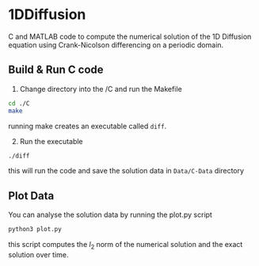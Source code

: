 # 1DDiffusion

C and MATLAB code to compute the numerical solution of the 1D Diffusion equation using Crank-Nicolson differencing on a periodic domain.

## Build & Run C code

1. Change directory into the /C and run the Makefile


```sh
cd ./C
make
```

running make creates an executable called `diff`.

2. Run the executable


```sh
./diff
``` 

this will run the code and save the solution data in `Data/C-Data` directory

## Plot Data

You can analyse the solution data by running the plot.py script

```sh
python3 plot.py
``` 

this script computes the $l_2$ norm of the numerical solution and the exact solution over time.
